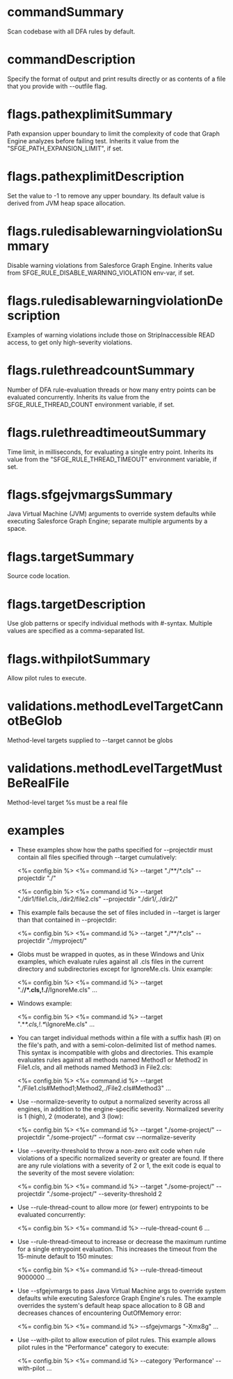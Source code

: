 # commandSummary

Scan codebase with all DFA rules by default.

# commandDescription

Specify the format of output and print results directly or as contents of a file that you provide with --outfile flag.

# flags.pathexplimitSummary

Path expansion  upper boundary to limit the complexity of code that Graph Engine analyzes before failing test. Inherits it value from the "SFGE_PATH_EXPANSION_LIMIT", if set.

# flags.pathexplimitDescription

Set the value to -1 to remove any upper boundary. Its default value is derived from JVM heap space allocation.

# flags.ruledisablewarningviolationSummary

Disable warning violations from Salesforce Graph Engine. Inherits value from SFGE_RULE_DISABLE_WARNING_VIOLATION env-var, if set.

# flags.ruledisablewarningviolationDescription

Examples of warning violations include those on StripInaccessible READ access, to get only high-severity violations.

# flags.rulethreadcountSummary

Number of DFA rule-evaluation threads or how many entry points can be evaluated concurrently. Inherits its value from the SFGE_RULE_THREAD_COUNT environment variable, if set.

# flags.rulethreadtimeoutSummary

Time limit, in milliseconds, for evaluating a single entry point. Inherits its value from the "SFGE_RULE_THREAD_TIMEOUT" environment variable, if set.

# flags.sfgejvmargsSummary

Java Virtual Machine (JVM) arguments to override system defaults while executing Salesforce Graph Engine; separate multiple arguments by a space.

# flags.targetSummary

Source code location.

# flags.targetDescription

Use glob patterns or specify individual methods with #-syntax. Multiple values are specified as a comma-separated list.

# flags.withpilotSummary

Allow pilot rules to execute.

# validations.methodLevelTargetCannotBeGlob

Method-level targets supplied to --target cannot be globs

# validations.methodLevelTargetMustBeRealFile

Method-level target %s must be a real file

# examples

- These examples show how the paths specified for --projectdir must contain all files specified through --target cumulatively:

	<%= config.bin %> <%= command.id %> 
	--target
  "./**/*.cls" --projectdir "./"

	<%= config.bin %> <%= command.id %>
	--target "./dir1/file1.cls,./dir2/file2.cls" --projectdir "./dir1/,./dir2/"

- This example fails because the set of files included in --target is larger than that contained in --projectdir:
  
	<%= config.bin %> <%= command.id %> --target "./**/*.cls" --projectdir "./myproject/"

- Globs must be wrapped in quotes, as in these Windows and Unix examples, which evaluate rules against all .cls files in the current directory and subdirectories except for IgnoreMe.cls. Unix example:

	<%= config.bin %> <%= command.id %> --target "./**/*.cls,!./**/IgnoreMe.cls" ...

- Windows example:
  
	<%= config.bin %> <%= command.id %> --target ".\**\*.cls,!.\**\IgnoreMe.cls" ...

- You can target individual methods within a file with a suffix hash (#) on the file's path, and with a semi-colon-delimited list of method names. This syntax is incompatible with globs and directories. This example evaluates rules against all methods named Method1 or Method2 in File1.cls, and all methods named Method3 in File2.cls:
  
	<%= config.bin %> <%= command.id %> --target "./File1.cls#Method1;Method2,./File2.cls#Method3" ...

- Use --normalize-severity to output a normalized severity across all engines, in addition to the engine-specific severity. Normalized severity is 1 (high), 2 (moderate), and 3 (low):
  
	<%= config.bin %> <%= command.id %> --target "./some-project/" --projectdir "./some-project/" --format csv --normalize-severity

- Use --severity-threshold to throw a non-zero exit code when rule violations of a specific normalized severity or greater are found. If there are any rule violations with a severity of 2 or 1, the exit code is equal to the severity of the most severe violation:
  
	<%= config.bin %> <%= command.id %> --target "./some-project/" --projectdir "./some-project/" --severity-threshold 2

- Use --rule-thread-count to allow more (or fewer) entrypoints to be evaluated concurrently:

	<%= config.bin %> <%= command.id %> --rule-thread-count 6 ...

- Use --rule-thread-timeout to increase or decrease the maximum runtime for a single entrypoint evaluation. This increases the timeout from the 15-minute default to 150 minutes:

	<%= config.bin %> <%= command.id %> --rule-thread-timeout 9000000 ...

- Use --sfgejvmargs to pass Java Virtual Machine args to override system defaults while executing Salesforce Graph Engine's rules. The example overrides the system's default heap space allocation to 8 GB and decreases chances of encountering OutOfMemory error:

	<%= config.bin %> <%= command.id %> --sfgejvmargs "-Xmx8g" ...

- Use --with-pilot to allow execution of pilot rules. This example allows pilot rules in the "Performance" category to execute:

	<%= config.bin %> <%= command.id %> --category 'Performance' --with-pilot ...
